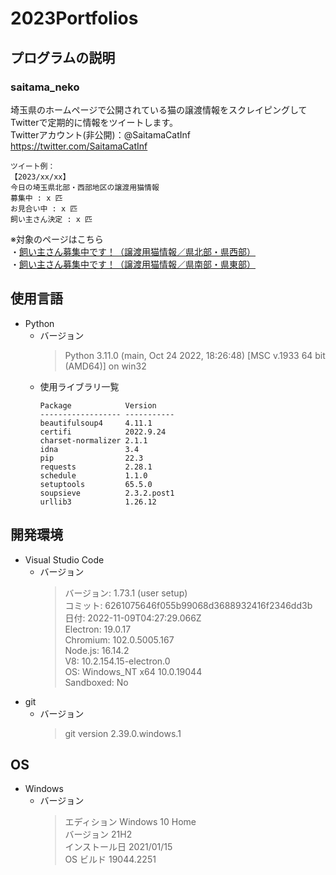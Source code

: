 # 2023Portfolios  
## プログラムの説明  
### saitama_neko  
埼玉県のホームページで公開されている猫の譲渡情報をスクレイピングしてTwitterで定期的に情報をツイートします。  
Twitterアカウント(非公開)：@SaitamaCatInf https://twitter.com/SaitamaCatInf  
~~~
ツイート例：
【2023/xx/xx】
今日の埼玉県北部・西部地区の譲渡用猫情報
募集中 : x 匹
お見合い中 : x 匹
飼い主さん決定 : x 匹
~~~
※対象のページはこちら  
・[飼い主さん募集中です！（譲渡用猫情報／県北部・県西部）](https://www.pref.saitama.lg.jp/b0716/joutoseineko-n.html)  
・[飼い主さん募集中です！（譲渡用猫情報／県南部・県東部）](https://www.pref.saitama.lg.jp/b0716/joutoseineko-s.html)  
## 使用言語
- Python
    - バージョン
        > Python 3.11.0 (main, Oct 24 2022, 18:26:48) [MSC v.1933 64 bit (AMD64)] on win32  
    - 使用ライブラリ一覧
        ~~~
        Package            Version  
        ------------------ -----------  
        beautifulsoup4     4.11.1     
        certifi            2022.9.24  
        charset-normalizer 2.1.1      
        idna               3.4        
        pip                22.3       
        requests           2.28.1     
        schedule           1.1.0      
        setuptools         65.5.0     
        soupsieve          2.3.2.post1  
        urllib3            1.26.12  
        ~~~
## 開発環境
- Visual Studio Code
    - バージョン
        > バージョン: 1.73.1 (user setup)  
        > コミット: 6261075646f055b99068d3688932416f2346dd3b  
        >  日付: 2022-11-09T04:27:29.066Z  
        > Electron: 19.0.17  
        > Chromium: 102.0.5005.167  
        > Node.js: 16.14.2  
        > V8: 10.2.154.15-electron.0  
        > OS: Windows_NT x64 10.0.19044  
        > Sandboxed: No  
- git
    - バージョン
        > git version 2.39.0.windows.1  
## OS
- Windows
    - バージョン  
        > エディション	Windows 10 Home  
        > バージョン	21H2  
        > インストール日	2021/01/15  
        > OS ビルド	19044.2251  